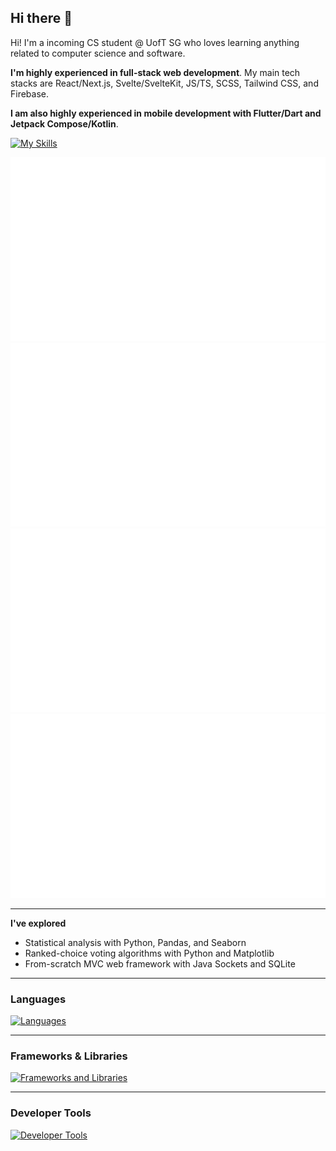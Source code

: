 ## Hi there 👋

Hi! I'm a incoming CS student @ UofT SG who loves learning anything related to computer science and software. 

**I'm highly experienced in full-stack web development**. My main tech stacks are React/Next.js, Svelte/SvelteKit, JS/TS, SCSS, Tailwind CSS, and Firebase.

**I am also highly experienced in mobile development with Flutter/Dart and Jetpack Compose/Kotlin**.

[![My Skills](https://skillicons.dev/icons?i=java,py,cpp,mysql,js,ts,html,css,nodejs,dart,kotlin,svelte,react,nextjs,vite,angular,tailwind,sass,dart,kotlin,flutter,arduino,git,github,figma,firebase,vscode,pycharm,idea,androidstudio)](https://skillicons.dev)

![](https://raw.githubusercontent.com/HarryXu497/github-stats/master/generated/overview.svg#gh-dark-mode-only) ![](https://raw.githubusercontent.com/HarryXu497/github-stats/master/generated/overview.svg#gh-light-mode-only) ![](https://raw.githubusercontent.com/HarryXu497/github-stats/master/generated/languages.svg#gh-dark-mode-only) ![](https://raw.githubusercontent.com/HarryXu497/github-stats/master/generated/languages.svg#gh-light-mode-only)


---

**I've explored**
* Statistical analysis with Python, Pandas, and Seaborn
* Ranked-choice voting algorithms with Python and Matplotlib
* From-scratch MVC web framework with Java Sockets and SQLite

---
### Languages
[![Languages](https://skillicons.dev/icons?i=java,py,cpp,mysql,js,ts,html,css,nodejs,dart,kotlin)](https://skillicons.dev)

---
### Frameworks & Libraries
[![Frameworks and Libraries](https://skillicons.dev/icons?i=svelte,react,nextjs,vite,angular,tailwind,sass,dart,kotlin,flutter,arduino)](https://skillicons.dev)

---
### Developer Tools
[![Developer Tools](https://skillicons.dev/icons?i=git,github,figma,firebase,vscode,pycharm,idea,androidstudio)](https://skillicons.dev)

<!--
**HarryXu497/HarryXu497** is a ✨ _special_ ✨ repository because its `README.md` (this file) appears on your GitHub profile.

Here are some ideas to get you started:

- 🔭 I’m currently working on ...
- 🌱 I’m currently learning ...
- 👯 I’m looking to collaborate on ...
- 🤔 I’m looking for help with ...
- 💬 Ask me about ...
- 📫 How to reach me: ...
- 😄 Pronouns: ...
- ⚡ Fun fact: ...
-->

